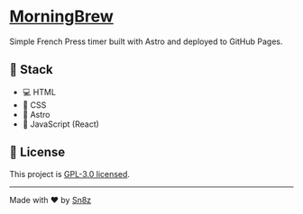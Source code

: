 # [MorningBrew](https://sn8z.github.io/MorningBrew/)

Simple French Press timer built with Astro and deployed to GitHub Pages.

## 🚀 Stack

- 💻 HTML
- 🎨 CSS
- 🚀 Astro
- 💾 JavaScript (React)

## 📝 License

This project is [GPL-3.0 licensed](LICENSE).

---

Made with ❤️ by [Sn8z](https://github.com/sn8z)
